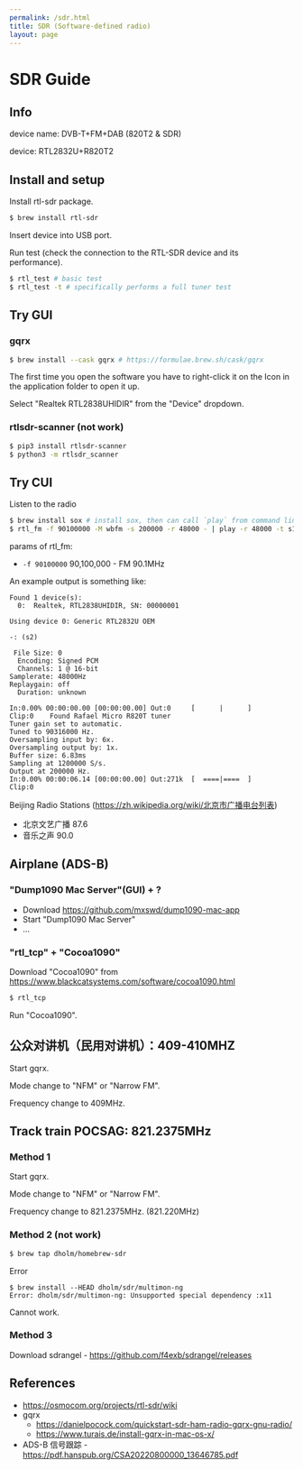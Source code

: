 ```yaml
---
permalink: /sdr.html
title: SDR (Software-defined radio)
layout: page
---
```


# SDR Guide

## Info

device name: DVB-T+FM+DAB (820T2 & SDR)

device: RTL2832U+R820T2

## Install and setup

Install rtl-sdr package.

```sh
$ brew install rtl-sdr
```

Insert device into USB port.

Run test (check the connection to the RTL-SDR device and its performance).

```sh
$ rtl_test # basic test
$ rtl_test -t # specifically performs a full tuner test
```

## Try GUI

### gqrx

```sh
$ brew install --cask gqrx # https://formulae.brew.sh/cask/gqrx
```

The first time you open the software you have to right-click it on the Icon in the application folder to open it up.

Select "Realtek RTL2838UHIDIR" from the "Device" dropdown.

### rtlsdr-scanner (not work)

```sh
$ pip3 install rtlsdr-scanner
$ python3 -m rtlsdr_scanner
```

## Try CUI

Listen to the radio

```sh
$ brew install sox # install sox, then can call `play` from command line
$ rtl_fm -f 90100000 -M wbfm -s 200000 -r 48000 - | play -r 48000 -t s16 -L -c 1  -
```
params of rtl_fm:
* `-f 90100000` 90,100,000 - FM 90.1MHz

An example output is something like:

```
Found 1 device(s):
  0:  Realtek, RTL2838UHIDIR, SN: 00000001

Using device 0: Generic RTL2832U OEM

-: (s2)

 File Size: 0
  Encoding: Signed PCM
  Channels: 1 @ 16-bit
Samplerate: 48000Hz
Replaygain: off
  Duration: unknown

In:0.00% 00:00:00.00 [00:00:00.00] Out:0     [      |      ]        Clip:0    Found Rafael Micro R820T tuner
Tuner gain set to automatic.
Tuned to 90316000 Hz.
Oversampling input by: 6x.
Oversampling output by: 1x.
Buffer size: 6.83ms
Sampling at 1200000 S/s.
Output at 200000 Hz.
In:0.00% 00:00:06.14 [00:00:00.00] Out:271k  [  ====|====  ]        Clip:0
```

Beijing Radio Stations (https://zh.wikipedia.org/wiki/北京市广播电台列表)

* 北京文艺广播	87.6
* 音乐之声	90.0

## Airplane (ADS-B)

### "Dump1090 Mac Server"(GUI) + ?

* Download https://github.com/mxswd/dump1090-mac-app
* Start "Dump1090 Mac Server"
* ...

### "rtl_tcp" + "Cocoa1090"

Download "Cocoa1090" from https://www.blackcatsystems.com/software/cocoa1090.html

```sh
$ rtl_tcp
```

Run "Cocoa1090".

## 公众对讲机（民用对讲机）：409-410MHZ

Start gqrx.

Mode change to "NFM" or "Narrow FM".

Frequency change to 409MHz.

## Track train POCSAG: 821.2375MHz

### Method 1

Start gqrx.

Mode change to "NFM" or "Narrow FM".

Frequency change to 821.2375MHz. (821.220MHz)

### Method 2 (not work)

```sh
$ brew tap dholm/homebrew-sdr
```

Error

```
$ brew install --HEAD dholm/sdr/multimon-ng
Error: dholm/sdr/multimon-ng: Unsupported special dependency :x11
```

Cannot work.

### Method 3

Download sdrangel - https://github.com/f4exb/sdrangel/releases

## References

* https://osmocom.org/projects/rtl-sdr/wiki
* gqrx
  * https://danielpocock.com/quickstart-sdr-ham-radio-gqrx-gnu-radio/
  * https://www.turais.de/install-gqrx-in-mac-os-x/
* ADS-B 信号跟踪 - https://pdf.hanspub.org/CSA20220800000_13646785.pdf
